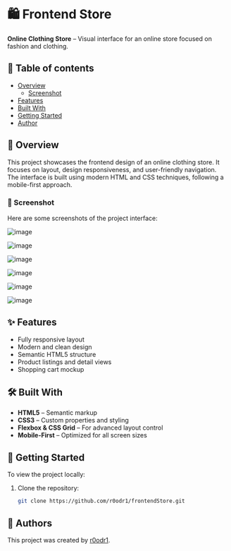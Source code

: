 # 🛍️ Frontend Store

**Online Clothing Store** – Visual interface for an online store focused on fashion and clothing.

## 📑 Table of contents

- [Overview](#overview)
  - [Screenshot](#screenshot)
- [Features](#features)
- [Built With](#built-with)
- [Getting Started](#getting-started)
- [Author](#author)

## 🧾 Overview

This project showcases the frontend design of an online clothing store. It focuses on layout, design responsiveness, and user-friendly navigation. The interface is built using modern HTML and CSS techniques, following a mobile-first approach.        

### 📸 Screenshot

Here are some screenshots of the project interface:

![image](https://github.com/r0odr1/frontendStore/assets/126527883/0b09a746-af8e-43ee-b387-6c1b38b8e91c)

![image](https://github.com/r0odr1/frontendStore/assets/126527883/ef61ca4c-31a7-4dac-ba13-df79ce07cf40)

![image](https://github.com/r0odr1/frontendStore/assets/126527883/689285f0-d1fd-4922-8059-f5c7265b98f4)

![image](https://github.com/r0odr1/frontendStore/assets/126527883/dfb19db0-b367-4552-8828-2a2ca550b00b)

![image](https://github.com/r0odr1/frontendStore/assets/126527883/a4aa684d-baad-4d03-b87a-46132a0486f4)

![image](https://github.com/r0odr1/frontendStore/assets/126527883/7ba066a1-21ca-4229-af5a-354faef62493)


## ✨ Features

- Fully responsive layout
- Modern and clean design
- Semantic HTML5 structure
- Product listings and detail views
- Shopping cart mockup

## 🛠️ Built With

- **HTML5** – Semantic markup
- **CSS3** – Custom properties and styling
- **Flexbox & CSS Grid** – For advanced layout control
- **Mobile-First** – Optimized for all screen sizes

## 🚀 Getting Started

To view the project locally:

1. Clone the repository:
   
   ```bash
   git clone https://github.com/r0odr1/frontendStore.git

## 👤 Authors

This project was created by [r0odr1](https://github.com/r0odr1).

